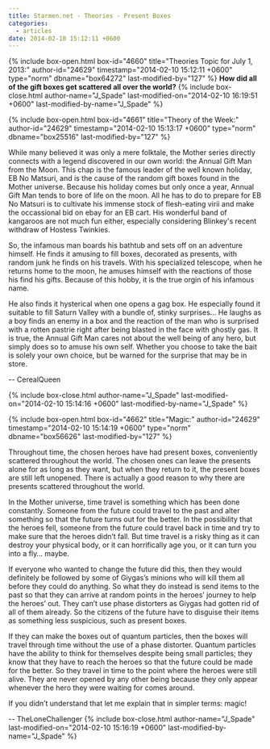 ```yaml
---
title: Starmen.net - Theories - Present Boxes
categories:
  - articles
date: 2014-02-10 15:12:11 +0600
---
```

{% include box-open.html box-id="4660" title="Theories Topic for July 1, 2013:" author-id="24629" timestamp="2014-02-10 15:12:11 +0600" type="norm" dbname="box64272" last-modified-by="127" %}
<b>How did all of the gift boxes get scattered all over the world?</b>
{% include box-close.html author-name="J_Spade" last-modified-on="2014-02-10 16:19:51 +0600" last-modified-by-name="J_Spade" %}

{% include box-open.html box-id="4661" title="Theory of the Week:" author-id="24629" timestamp="2014-02-10 15:13:17 +0600" type="norm" dbname="box25516" last-modified-by="127" %}
<p>While many believed it was only a mere folktale, the Mother series directly connects with a legend discovered in our own world: the Annual Gift Man from the Moon. This chap is the famous leader of the well known holiday, EB No Matsuri, and is the cause of the random gift boxes found in the Mother universe. Because his holiday comes but only once a year, Annual Gift Man tends to bore of life on the moon. All he has to do to prepare for EB No Matsuri is to cultivate his immense stock of flesh-eating virii and make the occassional bid on ebay for an EB cart. His wonderful band of kangaroos are not much fun either, especially considering Blinkey's recent withdraw of Hostess Twinkies.</p>

<p>So, the infamous man boards his bathtub and sets off on an adventure himself. He finds it amusing to fill boxes, decorated as presents, with random junk he finds on his travels. With his specialized telescope, when he returns home to the moon, he amuses himself with the reactions of those his find his gifts. Because of this hobby, it is the true orgin of his infamous name.</p>

<p>He also finds it hysterical when one opens a gag box. He especially found it suitable to fill Saturn Valley with a bundle of, stinky surprises...
He laughs as a boy finds an enemy in a box and the reaction of the man who is surprised with a rotten pastrie right after being blasted in the face with ghostly gas. It is true, the Annual Gift Man cares not about the well being of any hero, but simply does so to amuse his own self. Whether you choose to take the bait is solely your own choice, but be warned for the surprise that may be in store.</p>

-- CerealQueen 

{% include box-close.html author-name="J_Spade" last-modified-on="2014-02-10 15:14:16 +0600" last-modified-by-name="J_Spade" %}

{% include box-open.html box-id="4662" title="Magic:" author-id="24629" timestamp="2014-02-10 15:14:19 +0600" type="norm" dbname="box56626" last-modified-by="127" %}
<p>Throughout time, the chosen heroes have had present boxes, conveniently scattered throughout the world. The chosen ones can leave the presents alone for as long as they want, but when they return to it, the present boxes are still left unopened. There is actually a good reason to why there are presents scattered throughout the world.</p>

<p>In the Mother universe, time travel is something which has been done constantly. Someone from the future could travel to the past and alter something so that the future turns out for the better. In the possibility that the heroes fell, someone from the future could travel back in time and try to make sure that the heroes didn’t fall. But time travel is a risky thing as it can destroy your physical body, or it can horrifically age you, or it can turn you into a fly… maybe.</p>

<p>If everyone who wanted to change the future did this, then they would definitely be followed by some of Giygas’s minions who will kill them all before they could do anything. So what they do instead is send items to the past so that they can arrive at random points in the heroes’ journey to help the heroes’ out. They can’t use phase distorters as Giygas had gotten rid of all of them already. So the citizens of the future have to disguise their items as something less suspicious, such as present boxes. </p>

<p>If they can make the boxes out of quantum particles, then the boxes will travel through time without the use of a phase distorter. Quantum particles have the ability to think for themselves despite being small particles; they know that they have to reach the heroes so that the future could be made for the better. So they travel in time to the point where the heroes were still alive. They are never opened by any other being because they only appear whenever the hero they were waiting for comes around. </p>

<p>If you didn’t understand that let me explain that in simpler terms: magic!</p>

-- TheLoneChallenger
{% include box-close.html author-name="J_Spade" last-modified-on="2014-02-10 15:16:19 +0600" last-modified-by-name="J_Spade" %}
